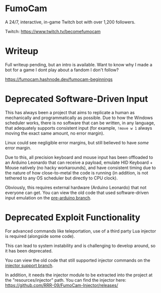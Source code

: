 # FumoCam
A 24/7, interactive, in-game Twitch bot with over 1,200 followers.

Twitch: https://www.twitch.tv/becomefumocam

# Writeup
Full writeup pending, but an intro is available. Want to know why I made a bot for a game I dont play about a fandom I don't follow?

https://fumocam.hashnode.dev/fumocam-beginnings

# Deprecated Software-Driven Input
This has always been a project that aims to replicate a human as mechanically and programmatically as possible. Due to how the Windows scheduler works, there is no software that can be written, in any language, that adequately supports consistent input (for example, `!move w 1` always moving the exact same amount, no error margin).

Linux could see negligible error margins, but still believed to have *some* error margin.

Due to this, all precision keyboard and mouse input has been offloaded to an Arduino Leonardo that can receive a payload, emulate HID Keyboard + Mouse natively (no hacky workarounds), and have consistent timing due to the nature of how close-to-metal the code is running (in addition, is not tethered to any OS scheduler but directly to CPU clock).

Obviously, this requires external hardware (Arduino Leonardo) that not everyone can get. You can view the old code that used software-driven input emulation on the [pre-arduino branch](https://github.com/RRR-09/FumoCam/tree/pre-arduino).

# Deprecated Exploit Functionality 
For advanced commands like teleportation, use of a third party Lua injector is required (alongside some code).

This can lead to system instability and is challenging to develop around, so it has been deprecated.

You can view the old code that still supported injector commands on the [injector support branch](https://github.com/RRR-09/FumoCam/tree/injector-support).

In addition, it needs the injector module to be extracted into the project at the "resources/injector" path. You can find the injector here: https://github.com/RRR-09/FumoCam-Injector/releases/
